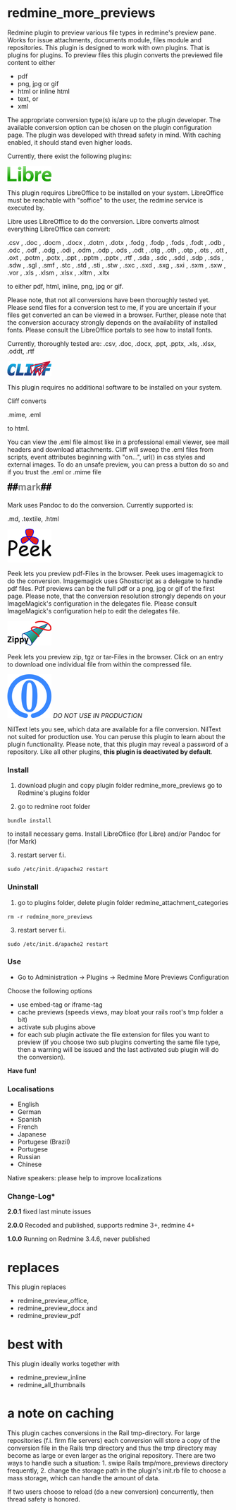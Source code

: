 # redmine_more_previews

Redmine plugin to preview various file types in redmine's preview pane. Works for issue attachments, documents module, files module and repositories. This plugin is designed to work with own plugins. That is plugins for plugins.
To preview files this plugin converts the previewed file content to either
 - pdf
 - png, jpg or gif
 - html or inline html
 - text, or
 - xml
 
The appropriate conversion type(s) is/are up to the plugin developer. The available conversion option can be chosen on the plugin configuration page. 
The plugin was developed with thread safety in mind. With caching enabled, it should stand even higher loads.

Currently, there exist the following plugins:

![Libre](doc/libre/logo.png "Libre")

This plugin requires LibreOffice to be installed on your system. LibreOffice must be reachable with "soffice" to the user, the redmine service is executed by.

Libre uses LibreOffice to do the conversion. Libre converts almost everything LibreOffice can convert:

.csv , .doc , .docm , .docx , .dotm , .dotx , .fodg , .fodp , .fods , .fodt , .odb , .odc , .odf , .odg , .odi , .odm , .odp , .ods , .odt , .otg , .oth , .otp , .ots , .ott , .oxt , .potm , .potx , .ppt , .pptm , .pptx , .rtf , .sda , .sdc , .sdd , .sdp , .sds , .sdw , .sgl , .smf , .stc , .std , .sti , .stw , .sxc , .sxd , .sxg , .sxi , .sxm , .sxw , .vor , .xls , .xlsm , .xlsx , .xltm , .xltx 

to either pdf, html, inline, png, jpg or gif.

Please note, that not all conversions have been thoroughly tested yet. Please send files for a conversion test to me, if you are uncertain if your files get converted an can be viewed in a browser. Further, please note that the conversion accuracy strongly depends on the availability of installed fonts. Please consult the LibreOffice portals to see how to install fonts.

Currently, thoroughly tested are: .csv, .doc, .docx, .ppt, .pptx, .xls, .xlsx, .oddt, .rtf

![Cliff](doc/cliff/logo.png "Cliff")

This plugin requires no additional software to be installed on your system. 

Cliff converts

.mime, .eml 

to html.

You can view the .eml file almost like in a professional email viewer, see mail headers and download attachments. Cliff will sweep the .eml files from scripts, event attributes beginning with "on…", url() in css styles and external images. To do an unsafe preview, you can press a button do so and if you trust the .eml or .mime file

![Mark](doc/mark/logo.png "##mark##")

Mark uses Pandoc to do the conversion. Currently supported is:

.md, .textile, .html

![Peek](doc/peek/logo.png "Peek")

Peek lets you preview pdf-Files in the browser. Peek uses imagemagick to do the conversion. Imagemagick uses Ghostscript as a delegate to handle pdf files. Pdf previews can be the full pdf or a png, jpg or gif of the first page. Please note, that the conversion resolution strongly depends on your ImageMagick's configuration in the delegates file. Please consult ImageMagick's configuration help to edit the delegates file.

![Zippy](doc/zippy/logo.png "Zippy")

Peek lets you preview zip, tgz or tar-Files in the browser. Click on an entry to download one individual file from within the compressed file.

![NilText](doc/nil_text/logo.png "NilText") *DO NOT USE IN PRODUCTION* 

NilText lets you see, which data are available for a file conversion. NilText not suited for production use. You can peruse this plugin to learn about the plugin functionality. Please note, that this plugin may reveal a password of a repository. Like all other plugins, **this plugin is deactivated by default**.


### Install

1. download plugin and copy plugin folder redmine_more_previews go to Redmine's plugins folder

2. go to redmine root folder

`bundle install`

to install necessary gems. Install LibreOfiice (for Libre) and/or Pandoc for (for Mark)

3. restart server f.i.  

`sudo /etc/init.d/apache2 restart`

### Uninstall

1. go to plugins folder, delete plugin folder redmine_attachment_categories

`rm -r redmine_more_previews`

3. restart server f.i.  

`sudo /etc/init.d/apache2 restart`

### Use

* Go to Administration -> Plugins -> Redmine More Previews Configuration 

Choose the following options

 - use embed-tag or iframe-tag
 - cache previews (speeds views, may bloat your rails root's tmp folder a bit)
 - activate sub plugins above
 - for each sub plugin activate the file extension for files you want to preview (if you choose two sub plugins converting the same file type, then a warning will be issued and the last activated sub plugin will do the conversion).

**Have fun!**

### Localisations

* English
* German
* Spanish
* French
* Japanese
* Portugese (Brazil)
* Portugese
* Russian
* Chinese

Native speakers: please help to improve localizations

### Change-Log* 

**2.0.1** fixed last minute issues

**2.0.0** Recoded and published, supports redmine 3+, redmine 4+

**1.0.0** Running on Redmine 3.4.6, never published

# replaces
This plugin replaces 
 - redmine_preview_office, 
 - redmine_preview_docx and 
 - redmine_preview_pdf

# best with
This plugin ideally works together with
 - redmine_preview_inline
 - redmine_all_thumbnails
 
# a note on caching
This plugin caches conversions in the Rail tmp-directory. For large repositories (f.i. firm file servers) each conversion will store a copy of the conversion file in the Rails tmp directory and thus the tmp directory may become as large or even larger as the original repository. There are two ways to handle such a situation: 1. swipe Rails tmp/more_previews directory frequently, 2. change the storage path in the plugin's init.rb file to choose a mass storage, which can handle the amount of data.

If two users choose to reload (do a new conversion) concurrently, then thread safety is honored.
 
